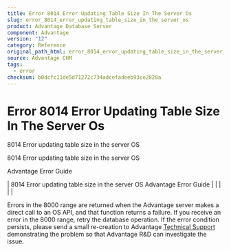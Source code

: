 ```yaml
---
title: Error 8014 Error Updating Table Size In The Server Os
slug: error_8014_error_updating_table_size_in_the_server_os
product: Advantage Database Server
component: Advantage
version: "12"
category: Reference
original_path_html: error_8014_error_updating_table_size_in_the_server_os.htm
source: Advantage CHM
tags:
  - error
checksum: b0dcfc11de5d71272c734adcefadeeb93ce2828a
---
```


# Error 8014 Error Updating Table Size In The Server Os

8014 Error updating table size in the server OS

8014 Error updating table size in the server OS

Advantage Error Guide

| 8014 Error updating table size in the server OS  Advantage Error Guide |  |  |  |  |

Errors in the 8000 range are returned when the Advantage server makes a direct call to an OS API, and that function returns a failure. If you receive an error in the 8000 range, retry the database operation. If the error condition persists, please send a small re-creation to Advantage [Technical Support](master_technical_support_u_s__and_canada.md) demonstrating the problem so that Advantage R&D can investigate the issue.
